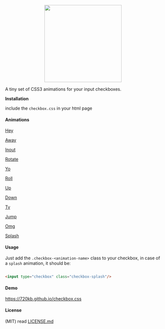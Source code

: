 <p align="center">
<img src="https://raw.githubusercontent.com/720kb/checkbox.css/gh-pages/logo.png" width="250"/>
</p>
<p align="center" style="text-align:center">

A tiny set of CSS3 animations for your input checkboxes.

</p>

<p style="text-align:right">

<b>Installation</b>

include the `checkbox.css` in your html page
</p>

#### Animations

[Hey](#usage)

[Away](#usage)

[Inout](#usage)

[Rotate](#usage)

[Yo](#usage)

[Roll](#usage)

[Up](#usage)

[Down](#usage)

[Tv](#usage)

[Jump](#usage)

[Omg](#usage)

[Splash](#usage)



#### Usage

Just add the `.checkbox-<animation-name>` class to your checkbox, in case of a `splash` animation, it should be:


```html

<input type="checkbox" class="checkbox-splash"/>

```


#### Demo

https://720kb.github.io/checkbox.css

#### License

(MIT) read [LICENSE.md](https://github.com/720kb/checkbox.css/blob/gh-pages/LICENSE.md "license")

